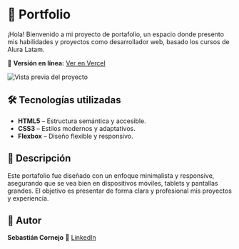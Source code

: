# 📌 Portfolio

¡Hola! Bienvenido a mi proyecto de portafolio, un espacio donde presento mis habilidades y proyectos como desarrollador web, basado los cursos de Alura Latam.

🔗 **Versión en línea:** [Ver en Vercel](https://portafolio-snowy-alpha-42.vercel.app/)

![Vista previa del proyecto](https://github.com/user-attachments/assets/99f80ce5-04d9-4820-94a3-514cc6f4bda5)

## 🛠 Tecnologías utilizadas

* **HTML5** – Estructura semántica y accesible.
* **CSS3** – Estilos modernos y adaptativos.
* **Flexbox** – Diseño flexible y responsivo.

## 📄 Descripción

Este portafolio fue diseñado con un enfoque minimalista y responsive, asegurando que se vea bien en dispositivos móviles, tablets y pantallas grandes.
El objetivo es presentar de forma clara y profesional mis proyectos y experiencia.

## 👤 Autor

**Sebastián Cornejo**
🔗 [LinkedIn](https://www.linkedin.com/in/sebastian-cornejo-/)
